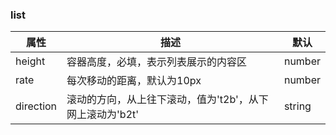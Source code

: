### list
属性|描述|默认
-|-|-
height|容器高度，必填，表示列表展示的内容区|number
rate|每次移动的距离，默认为10px|number
direction|滚动的方向，从上往下滚动，值为't2b'，从下网上滚动为'b2t'|string